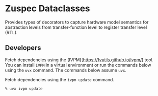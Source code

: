 # Zuspec Dataclasses

Provides types of decorators to capture hardware model semantics for
abstraction levels from transfer-function level to register transfer level (RTL).

## Developers

Fetch dependencies using the (IVPM}[https://fvutils.github.io/ivpm/] tool. 
You can install `IVPM` in a virtual environment or run the commands below 
using the `uvx` command. The commands below assume `uvx`.

Fetch dependencies using the `ivpm update` command.

```shell
% uvx ivpm update
```




